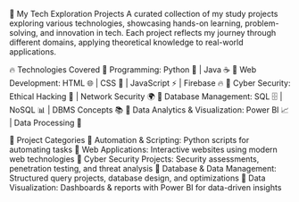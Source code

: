 🚀 My Tech Exploration Projects
A curated collection of my study projects exploring various technologies, showcasing hands-on learning, problem-solving, and innovation in tech. Each project reflects my journey through different domains, applying theoretical knowledge to real-world applications.

🔥 Technologies Covered
🔹 Programming: Python 🐍 | Java ☕
🔹 Web Development: HTML 🌐 | CSS 🎨 | JavaScript ⚡ | Firebase 🔥
🔹 Cyber Security: Ethical Hacking 🔐 | Network Security 🌍
🔹 Database Management: SQL 🗄️ | NoSQL 📊 | DBMS Concepts 📚
🔹 Data Analytics & Visualization: Power BI 📈 | Data Processing 🧠

📂 Project Categories
🔹 Automation & Scripting: Python scripts for automating tasks
🔹 Web Applications: Interactive websites using modern web technologies
🔹 Cyber Security Projects: Security assessments, penetration testing, and threat analysis
🔹 Database & Data Management: Structured query projects, database design, and optimizations
🔹 Data Visualization: Dashboards & reports with Power BI for data-driven insights
